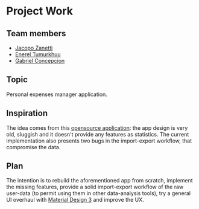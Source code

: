 # Project Work

## Team members

- [Jacopo Zanetti](https://jacza.net/github)
- [Enerel Tumurkhuu](https://github.com/eenerere/)
- [Gabriel Concepcion](https://github.com/g-concept999)

## Topic

Personal expenses manager application.

## Inspiration

The idea comes from this [opensource application](https://github.com/SecUSo/privacy-friendly-finance-manager): the app design is very old, sluggish and it doesn't provide any features as statistics. The current implementation also presents two bugs in the import-export workflow, that compromise the data.

## Plan

The intention is to rebuild the aforementioned app from scratch, implement the missing features, provide a solid import-export workflow of the raw user-data (to permit using them in other data-analysis tools), try a general UI overhaul with [Material Design 3](https://m3.material.io/) and improve the UX.
